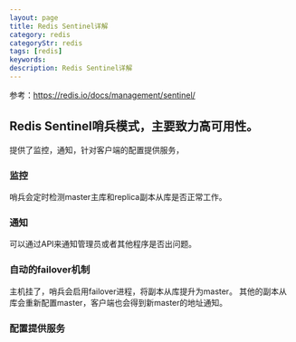 ```yaml
---
layout: page
title: Redis Sentinel详解
category: redis
categoryStr: redis
tags: [redis]
keywords:
description: Redis Sentinel详解
---
```


参考：https://redis.io/docs/management/sentinel/

## Redis Sentinel哨兵模式，主要致力高可用性。
提供了监控，通知，针对客户端的配置提供服务，

### 监控
哨兵会定时检测master主库和replica副本从库是否正常工作。
### 通知
可以通过API来通知管理员或者其他程序是否出问题。
### 自动的failover机制
主机挂了，哨兵会启用failover进程，将副本从库提升为master。
其他的副本从库会重新配置master，客户端也会得到新master的地址通知。
### 配置提供服务

